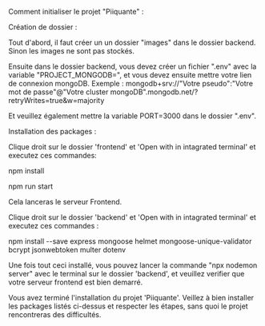 Comment initialiser le projet "Piiquante" :

Création de dossier :

Tout d'abord, il faut créer un un dossier "images" dans le dossier backend. Sinon les images ne sont pas stockés.

Ensuite dans le dossier backend, vous devez créer un fichier ".env" avec la variable "PROJECT_MONGODB=", et vous devez ensuite mettre votre lien de connexion mongoDB. Exemple : mongodb+srv://"Votre pseudo":"Votre mot de passe"@"Votre cluster mongoDB".mongodb.net/?retryWrites=true&w=majority

Et veuillez également mettre la variable PORT=3000 dans le dossier ".env".

Installation des packages : 

Clique droit sur le dossier 'frontend' et 'Open with in intagrated terminal' et executez ces commandes:

npm install

npm run start

Cela lanceras le serveur Frontend.

Clique droit sur le dossier 'backend' et 'Open with in intagrated terminal' et executez ces commandes :


npm install --save express mongoose helmet mongoose-unique-validator bcrypt jsonwebtoken multer dotenv 



Une fois tout ceci installé, vous pouvez lancer la commande "npx nodemon server" avec le terminal sur le dossier 'backend', et veuillez verifier que votre serveur frontend est bien demarré.


Vous avez terminé l'installation du projet 'Piiquante'. Veillez à bien installer les packages listés ci-dessus et respecter les étapes, sans quoi le projet rencontreras des difficultés.


